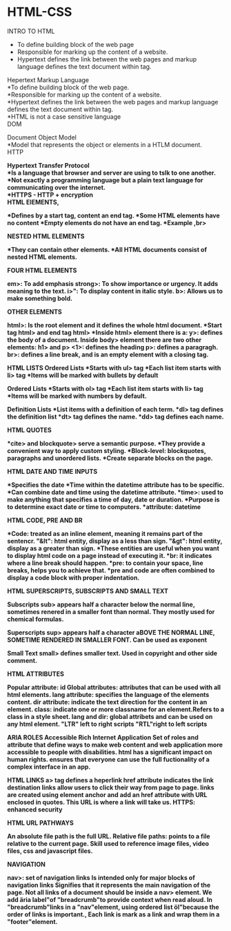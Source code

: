 # HTML-CSS
INTRO TO HTML

<ul>
    <li>To define building block of the web page</li>
    <li>Responsible for marking up the content of a website.</li>
    <li>Hypertext defines the link between the web pages and markup language defines the text document within tag.</li>
</ul>

Hepertext Markup Language <br>
*To define building block of the web page.<br>
*Responsible for marking up the content of a website.<br>
*Hypertext defines the link between the web pages and markup language defines the text document within tag.<br>
*HTML is not a case sensitive language<br>
DOM<br>

Document Object Model<br>
*Model that represents the object or elements in a HTLM document.<br>
HTTP<b><br>

Hypertext Transfer Protocol<b><br>
*Is a language that browser and server are using to tslk to one another.<br>
*Not exactly a programming language but a plain text language for communicating over the internet.<br>
*HTTPS - HTTP + encryption<br>
HTML ElEMENTS,<b><br>

*Defines by a start tag, content an end tag.
*Some HTML elements have no content
*Empty elements do not have an end tag.
*Example ,br>

NESTED HTML ELEMENTS

*They can contain other elements.
*All HTML documents consist of nested HTML elements.

FOUR HTML ELEMENTS

em>: To add emphasis
strong>: To show importance or urgency. It adds meaning to the text.
i>": To display content in italic style.
b>: Allows us to make something bold.

OTHER ELEMENTS

html>: Is the root element and it defines the whole html document.
*Start tag html> and end tag html>
*Inside html> element there is a:
y>: defines the body of a document.
 Inside body> element there are two other elements: h1> and p>
<1>: defines the heading
p>: defines a paragragh.
br>: defines a line break, and is an empty element with a closing tag. 

HTML LISTS
Ordered Lists
*Starts with ul> tag
*Each list item starts with li> tag
*Items will be marked with bullets by default

Ordered Lists
*Starts with ol> tag
*Each list item starts with li> tag
*Items will be marked with numbers by default.

Definition Lists
*List items with a definition of each term.
*dl> tag defines the definition list
*dt> tag defines the name.
*dd> tag defines each name.

HTML QUOTES

*cite> and blockquote> serve a semantic purpose.
*They provide a convenient way to apply custom styling.
*Block-level: blockquotes, paragraphs and unordered lists.
*Create separate blocks on the page.

HTML DATE AND TIME INPUTS

*Specifies the date
*Time within the datetime attribute has to be specific.
*Can combine date and time using the datetime attribute.
*time>: used to make anything that specifies a time of day, date or duration.
*Purpose is to determine exact date or time to computers.
*attribute: datetime

HTML CODE, PRE AND BR

*Code: treated as an inline element, meaning it remains part of the sentencr.
"&lt": html entity, display as a less than sign.
"&gt": html entity, display as a greater than sign.
*These entities are useful when you want to display html code on a page instead of executing it.
*br: it indicates where a line break should happen.
*pre: to contain your space, line breaks, helps you to achieve that.
*pre and code are often combined to display a code block with proper indentation.

HTML SUPERSCRIPTS, SUBSCRIPTS AND SMALL TEXT

Subscripts
sub> appears half a character below the normal line, sometimes renered in a smaller font than normal.
They mostly used for chemical formulas.

Superscripts
sup> appears half a character aBOVE THE NORMAL LINE, SOMETIME RENDERED IN SMALLER FONT.
Can be used as exponent

Small Text
small> defines smaller text.
Used in copyright and other side comment.

HTML ATTRIBUTES

Popular attribute: id
Global attributes: attributes that can be used with all html elements.
lang attribute: specifies the language of the elements content.
dir attribute: indicate the text direction for the content in an element.
class: indicate one or more classname for an element.Refers to a class in a style sheet.
lang and dir: global attribets and can be used on any html element.
"LTR" left to right scripts
"RTL"right to left scripts

 ARIA ROLES
 Accessible Rich Internet Application
 Set of roles and attribute that define ways to make web content and web application more accessible to people with disabilities.
 html has a significant impact on human rights.
 ensures that everyone can use the full fuctionality of a complex interface in an app.

 HTML LINKS
 a> tag defines a heperlink
 href attribute indicates the link destination
 links allow users to click their way from page to page.
 links are created using element anchor and add an href attribute with URL enclosed in quotes. This URL is where a link will take us.
 HTTPS: enhanced security

 HTML URL PATHWAYS

 An absolute file path is the full URL.
 Relative file paths: points to a file relative to the current page.
 Skill used to reference image files, video files, css and javascript files.

 NAVIGATION

 nav>: set of navigation links
 Is intended only for major blocks of navigation links
 Signifies that it represents the main navigation of the page.
 Not all links of a document should be inside a nav> element.
 We add äria label"of "breadcrumb"to provide context when read aloud.
 In "breadcrumb"links in a "nav"element, using ordered list öl"because the order of links is important.,
 Each link is mark as a link and wrap them in a "footer"element.
